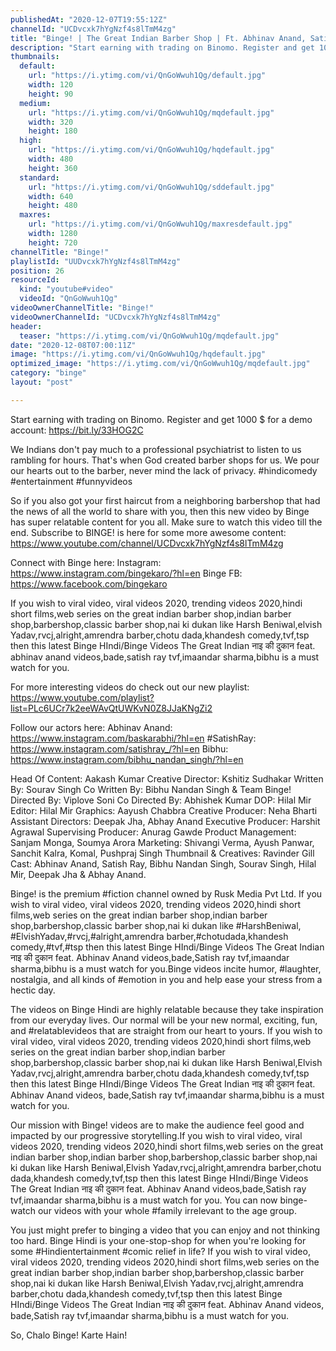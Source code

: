 ```yaml
---
publishedAt: "2020-12-07T19:55:12Z"
channelId: "UCDvcxk7hYgNzf4s8lTmM4zg"
title: "Binge! | The Great Indian Barber Shop | Ft. Abhinav Anand, Satish Ray & Bibhu"
description: "Start earning with trading on Binomo. Register and get 1000 $ for a demo account: https://bit.ly/33HOG2C\n\nWe Indians don't pay much to a professional psychiatrist to listen to us rambling for hours. That's when God created barber shops for us. We pour our hearts out to the barber, never mind the lack of privacy. #hindicomedy #entertainment #funnyvideos\n\n\nSo if you also got your first haircut from a neighboring barbershop that had the news of all the world to share with you, then this new video by Binge has super relatable content for you all. Make sure to watch this video till the end. Subscribe to BINGE! is here for some more awesome content:  https://www.youtube.com/channel/UCDvcxk7hYgNzf4s8lTmM4zg\n\nConnect with Binge here:\nInstagram: https://www.instagram.com/bingekaro/?hl=en\nBinge FB: https://www.facebook.com/bingekaro\n\nIf you wish to viral video, viral videos 2020, trending videos 2020,hindi short films,web series on the great indian barber shop,indian barber shop,barbershop,classic barber shop,nai ki dukan like Harsh Beniwal,elvish Yadav,rvcj,alright,amrendra barber,chotu dada,khandesh comedy,tvf,tsp then this latest Binge HIndi/Binge Videos The Great Indian नाइ की दुकान feat. abhinav anand videos,bade,satish ray tvf,imaandar sharma,bibhu is a must watch for you.\n\nFor more interesting videos do check out our new playlist: https://www.youtube.com/playlist?list=PLc6UCr7k2eeWAvQtUWKvN0Z8JJaKNgZi2\n\nFollow our actors here:\nAbhinav Anand: https://www.instagram.com/baskarabhi/?hl=en\n#SatishRay: https://www.instagram.com/satishray_/?hl=en\nBibhu: https://www.instagram.com/bibhu_nandan_singh/?hl=en\n\nHead Of Content: Aakash Kumar\nCreative Director: Kshitiz Sudhakar\nWritten By: Sourav Singh\nCo Written By: Bibhu Nandan Singh & Team Binge!\nDirected By: Viplove Soni\nCo Directed By: Abhishek Kumar\nDOP: Hilal Mir\nEditor: Hilal Mir\nGraphics: Aayush Chabbra\nCreative Producer: Neha Bharti\nAssistant Directors:  Deepak Jha, Abhay Anand\nExecutive Producer: Harshit Agrawal\nSupervising Producer: Anurag Gawde\nProduct Management: Sanjam Monga, Soumya Arora\nMarketing: Shivangi Verma, Ayush Panwar, Sanchit Kalra, Komal, Pushpraj Singh\nThumbnail & Creatives: Ravinder Gill\nCast: Abhinav Anand, Satish Ray, Bibhu Nandan Singh, Sourav Singh, Hilal Mir, Deepak Jha & Abhay Anand.\n\nBinge! is the premium #fiction channel owned by Rusk Media Pvt Ltd. If you wish to viral video, viral videos 2020, trending videos 2020,hindi short films,web series on the great indian barber shop,indian barber shop,barbershop,classic barber shop,nai ki dukan like #HarshBeniwal,\n#ElvishYadav,#rvcj,#alright,amrendra barber,#chotudada,khandesh comedy,#tvf,#tsp then this latest Binge HIndi/Binge Videos The Great Indian नाइ की दुकान  feat. Abhinav Anand videos,bade,Satish ray tvf,imaandar sharma,bibhu is a must watch for you.Binge videos incite humor, #laughter, nostalgia, and all kinds of #emotion in you and help ease your stress from a hectic day.\n\nThe videos on Binge Hindi are highly relatable because they take inspiration from our everyday lives.  Our normal will be your new normal, exciting, fun, and #relatablevideos that are straight from our heart to yours. If you wish to viral video, viral videos 2020, trending videos 2020,hindi short films,web series on the great indian barber shop,indian barber shop,barbershop,classic barber shop,nai ki dukan like Harsh Beniwal,Elvish Yadav,rvcj,alright,amrendra barber,chotu dada,khandesh comedy,tvf,tsp then this latest Binge HIndi/Binge Videos The Great Indian नाइ की दुकान  feat. Abhinav Anand videos, bade,Satish ray tvf,imaandar sharma,bibhu is a must watch for you.\n\nOur mission with Binge! videos are to make the audience feel good and impacted by our progressive storytelling.If you wish to viral video, viral videos 2020, trending videos 2020,hindi short films,web series on the great indian barber shop,indian barber shop,barbershop,classic barber shop,nai ki dukan like Harsh Beniwal,Elvish Yadav,rvcj,alright,amrendra barber,chotu dada,khandesh comedy,tvf,tsp then this latest Binge HIndi/Binge Videos The Great Indian नाइ की दुकान  feat. Abhinav Anand videos,bade,Satish ray tvf,imaandar sharma,bibhu is a must watch for you. You can now binge-watch our videos with your whole #family irrelevant to the age group.\n\nYou just might prefer to binging a video that you can enjoy and not thinking too hard. Binge Hindi is your one-stop-shop for when you're looking for some #Hindientertainment #comic relief in life? If you wish to viral video, viral videos 2020, trending videos 2020,hindi short films,web series on the great indian barber shop,indian barber shop,barbershop,classic barber shop,nai ki dukan like Harsh Beniwal,Elvish Yadav,rvcj,alright,amrendra barber,chotu dada,khandesh comedy,tvf,tsp then this latest Binge HIndi/Binge Videos The Great Indian नाइ की दुकान  feat. Abhinav Anand videos, bade,Satish ray tvf,imaandar sharma,bibhu is a must watch for you.\n\nSo, Chalo Binge! Karte Hain!"
thumbnails:
  default:
    url: "https://i.ytimg.com/vi/QnGoWwuh1Qg/default.jpg"
    width: 120
    height: 90
  medium:
    url: "https://i.ytimg.com/vi/QnGoWwuh1Qg/mqdefault.jpg"
    width: 320
    height: 180
  high:
    url: "https://i.ytimg.com/vi/QnGoWwuh1Qg/hqdefault.jpg"
    width: 480
    height: 360
  standard:
    url: "https://i.ytimg.com/vi/QnGoWwuh1Qg/sddefault.jpg"
    width: 640
    height: 480
  maxres:
    url: "https://i.ytimg.com/vi/QnGoWwuh1Qg/maxresdefault.jpg"
    width: 1280
    height: 720
channelTitle: "Binge!"
playlistId: "UUDvcxk7hYgNzf4s8lTmM4zg"
position: 26
resourceId:
  kind: "youtube#video"
  videoId: "QnGoWwuh1Qg"
videoOwnerChannelTitle: "Binge!"
videoOwnerChannelId: "UCDvcxk7hYgNzf4s8lTmM4zg"
header:
  teaser: "https://i.ytimg.com/vi/QnGoWwuh1Qg/mqdefault.jpg"
date: "2020-12-08T07:00:11Z"
image: "https://i.ytimg.com/vi/QnGoWwuh1Qg/hqdefault.jpg"
optimized_image: "https://i.ytimg.com/vi/QnGoWwuh1Qg/mqdefault.jpg"
category: "binge"
layout: "post"

---
```

Start earning with trading on Binomo. Register and get 1000 $ for a demo account: https://bit.ly/33HOG2C

We Indians don't pay much to a professional psychiatrist to listen to us rambling for hours. That's when God created barber shops for us. We pour our hearts out to the barber, never mind the lack of privacy. #hindicomedy #entertainment #funnyvideos


So if you also got your first haircut from a neighboring barbershop that had the news of all the world to share with you, then this new video by Binge has super relatable content for you all. Make sure to watch this video till the end. Subscribe to BINGE! is here for some more awesome content:  https://www.youtube.com/channel/UCDvcxk7hYgNzf4s8lTmM4zg

Connect with Binge here:
Instagram: https://www.instagram.com/bingekaro/?hl=en
Binge FB: https://www.facebook.com/bingekaro

If you wish to viral video, viral videos 2020, trending videos 2020,hindi short films,web series on the great indian barber shop,indian barber shop,barbershop,classic barber shop,nai ki dukan like Harsh Beniwal,elvish Yadav,rvcj,alright,amrendra barber,chotu dada,khandesh comedy,tvf,tsp then this latest Binge HIndi/Binge Videos The Great Indian नाइ की दुकान feat. abhinav anand videos,bade,satish ray tvf,imaandar sharma,bibhu is a must watch for you.

For more interesting videos do check out our new playlist: https://www.youtube.com/playlist?list=PLc6UCr7k2eeWAvQtUWKvN0Z8JJaKNgZi2

Follow our actors here:
Abhinav Anand: https://www.instagram.com/baskarabhi/?hl=en
#SatishRay: https://www.instagram.com/satishray_/?hl=en
Bibhu: https://www.instagram.com/bibhu_nandan_singh/?hl=en

Head Of Content: Aakash Kumar
Creative Director: Kshitiz Sudhakar
Written By: Sourav Singh
Co Written By: Bibhu Nandan Singh & Team Binge!
Directed By: Viplove Soni
Co Directed By: Abhishek Kumar
DOP: Hilal Mir
Editor: Hilal Mir
Graphics: Aayush Chabbra
Creative Producer: Neha Bharti
Assistant Directors:  Deepak Jha, Abhay Anand
Executive Producer: Harshit Agrawal
Supervising Producer: Anurag Gawde
Product Management: Sanjam Monga, Soumya Arora
Marketing: Shivangi Verma, Ayush Panwar, Sanchit Kalra, Komal, Pushpraj Singh
Thumbnail & Creatives: Ravinder Gill
Cast: Abhinav Anand, Satish Ray, Bibhu Nandan Singh, Sourav Singh, Hilal Mir, Deepak Jha & Abhay Anand.

Binge! is the premium #fiction channel owned by Rusk Media Pvt Ltd. If you wish to viral video, viral videos 2020, trending videos 2020,hindi short films,web series on the great indian barber shop,indian barber shop,barbershop,classic barber shop,nai ki dukan like #HarshBeniwal,
#ElvishYadav,#rvcj,#alright,amrendra barber,#chotudada,khandesh comedy,#tvf,#tsp then this latest Binge HIndi/Binge Videos The Great Indian नाइ की दुकान  feat. Abhinav Anand videos,bade,Satish ray tvf,imaandar sharma,bibhu is a must watch for you.Binge videos incite humor, #laughter, nostalgia, and all kinds of #emotion in you and help ease your stress from a hectic day.

The videos on Binge Hindi are highly relatable because they take inspiration from our everyday lives.  Our normal will be your new normal, exciting, fun, and #relatablevideos that are straight from our heart to yours. If you wish to viral video, viral videos 2020, trending videos 2020,hindi short films,web series on the great indian barber shop,indian barber shop,barbershop,classic barber shop,nai ki dukan like Harsh Beniwal,Elvish Yadav,rvcj,alright,amrendra barber,chotu dada,khandesh comedy,tvf,tsp then this latest Binge HIndi/Binge Videos The Great Indian नाइ की दुकान  feat. Abhinav Anand videos, bade,Satish ray tvf,imaandar sharma,bibhu is a must watch for you.

Our mission with Binge! videos are to make the audience feel good and impacted by our progressive storytelling.If you wish to viral video, viral videos 2020, trending videos 2020,hindi short films,web series on the great indian barber shop,indian barber shop,barbershop,classic barber shop,nai ki dukan like Harsh Beniwal,Elvish Yadav,rvcj,alright,amrendra barber,chotu dada,khandesh comedy,tvf,tsp then this latest Binge HIndi/Binge Videos The Great Indian नाइ की दुकान  feat. Abhinav Anand videos,bade,Satish ray tvf,imaandar sharma,bibhu is a must watch for you. You can now binge-watch our videos with your whole #family irrelevant to the age group.

You just might prefer to binging a video that you can enjoy and not thinking too hard. Binge Hindi is your one-stop-shop for when you're looking for some #Hindientertainment #comic relief in life? If you wish to viral video, viral videos 2020, trending videos 2020,hindi short films,web series on the great indian barber shop,indian barber shop,barbershop,classic barber shop,nai ki dukan like Harsh Beniwal,Elvish Yadav,rvcj,alright,amrendra barber,chotu dada,khandesh comedy,tvf,tsp then this latest Binge HIndi/Binge Videos The Great Indian नाइ की दुकान  feat. Abhinav Anand videos, bade,Satish ray tvf,imaandar sharma,bibhu is a must watch for you.

So, Chalo Binge! Karte Hain!